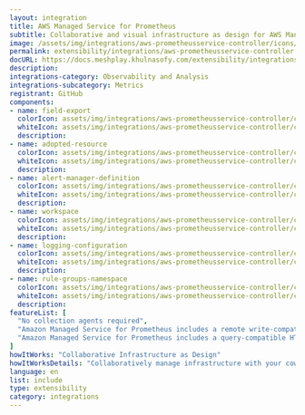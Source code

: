 ```yaml
---
layout: integration
title: AWS Managed Service for Prometheus
subtitle: Collaborative and visual infrastructure as design for AWS Managed Service for Prometheus
image: /assets/img/integrations/aws-prometheusservice-controller/icons/color/aws-prometheusservice-controller-color.svg
permalink: extensibility/integrations/aws-prometheusservice-controller
docURL: https://docs.meshplay.khulnasofy.com/extensibility/integrations/aws-prometheusservice-controller
description: 
integrations-category: Observability and Analysis
integrations-subcategory: Metrics
registrant: GitHub
components: 
- name: field-export
  colorIcon: assets/img/integrations/aws-prometheusservice-controller/components/field-export/icons/color/field-export-color.svg
  whiteIcon: assets/img/integrations/aws-prometheusservice-controller/components/field-export/icons/white/field-export-white.svg
  description: 
- name: adopted-resource
  colorIcon: assets/img/integrations/aws-prometheusservice-controller/components/adopted-resource/icons/color/adopted-resource-color.svg
  whiteIcon: assets/img/integrations/aws-prometheusservice-controller/components/adopted-resource/icons/white/adopted-resource-white.svg
  description: 
- name: alert-manager-definition
  colorIcon: assets/img/integrations/aws-prometheusservice-controller/components/alert-manager-definition/icons/color/alert-manager-definition-color.svg
  whiteIcon: assets/img/integrations/aws-prometheusservice-controller/components/alert-manager-definition/icons/white/alert-manager-definition-white.svg
  description: 
- name: workspace
  colorIcon: assets/img/integrations/aws-prometheusservice-controller/components/workspace/icons/color/workspace-color.svg
  whiteIcon: assets/img/integrations/aws-prometheusservice-controller/components/workspace/icons/white/workspace-white.svg
  description: 
- name: logging-configuration
  colorIcon: assets/img/integrations/aws-prometheusservice-controller/components/logging-configuration/icons/color/logging-configuration-color.svg
  whiteIcon: assets/img/integrations/aws-prometheusservice-controller/components/logging-configuration/icons/white/logging-configuration-white.svg
  description: 
- name: rule-groups-namespace
  colorIcon: assets/img/integrations/aws-prometheusservice-controller/components/rule-groups-namespace/icons/color/rule-groups-namespace-color.svg
  whiteIcon: assets/img/integrations/aws-prometheusservice-controller/components/rule-groups-namespace/icons/white/rule-groups-namespace-white.svg
  description: 
featureList: [
  "No collection agents required",
  "Amazon Managed Service for Prometheus includes a remote write-compatible API that can ingest metrics from OpenTelemetry, Prometheus libraries, and existing Prometheus servers.",
  "Amazon Managed Service for Prometheus includes a query-compatible HTTP API that allows you to query metrics, metric labels, metric metadata, and time series metrics. "
]
howItWorks: "Collaborative Infrastructure as Design"
howItWorksDetails: "Collaboratively manage infrastructure with your coworkers synchronously sharing the same designs."
language: en
list: include
type: extensibility
category: integrations
---
```

